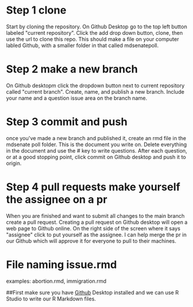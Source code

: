 # Step 1 clone
Start by cloning the repository. On Github Desktop go to the top left button labeled "current repository". Click the add drop down button, clone, then use the url to clone this repo. This should make a file on your computer labled Github, with a smaller folder in that called mdsenatepoll. 

# Step 2 make a new branch
On Github desktopm click the dropdown button next to current repository called "current branch". Create, name, and publish a new branch. Include your name and a question issue area on the branch name.

# Step 3 commit and push
once you've made a new branch and published it, create an rmd file in the mdsenate poll folder. This is the document you write on. Delete everything in the document and use the # key to write questions. After each question, or at a good stopping point, click commit on Github desktop and push it to origin. 

# Step 4 pull requests make yourself the assignee on a pr
When you are finished and want to submit all changes to the main branch create a pull request. Creating a pull request on Github desktop will open a web page to Github online. On the right side of the screen where it says "assignee" click to put yourself as the assignee. I can help merge the pr in our Github which will approve it for everyone to pull to their machines. 

# File naming issue.rmd
examples: abortion.rmd, immigration.rmd

##First make sure you have [Github]([url](https://docs.github.com/en/desktop/installing-and-authenticating-to-github-desktop/installing-github-desktop)) Desktop installed and we can use R Studio to write our R Markdown files.

